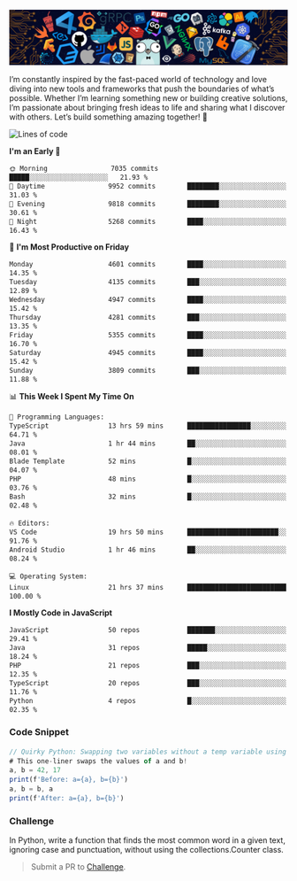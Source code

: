 ![](https://github.com/0x3EF8/0x3EF8/raw/main/images/header_.png)

I’m constantly inspired by the fast-paced world of technology and love diving into new tools and frameworks that push the boundaries of what’s possible. Whether I’m learning something new or building creative solutions, I’m passionate about bringing fresh ideas to life and sharing what I discover with others. Let’s build something amazing together! 🚀

<!--START_SECTION:header-->
![Lines of code](https://img.shields.io/badge/From%20Hello%20World%20I%27ve%20Written-23.1%20million%20lines%20of%20code-blue)

**I'm an Early 🐤** 

```text
🌞 Morning                7035 commits        █████░░░░░░░░░░░░░░░░░░░░   21.93 % 
🌆 Daytime                9952 commits        ████████░░░░░░░░░░░░░░░░░   31.03 % 
🌃 Evening                9818 commits        ████████░░░░░░░░░░░░░░░░░   30.61 % 
🌙 Night                  5268 commits        ████░░░░░░░░░░░░░░░░░░░░░   16.43 % 
```
📅 **I'm Most Productive on Friday** 

```text
Monday                   4601 commits        ████░░░░░░░░░░░░░░░░░░░░░   14.35 % 
Tuesday                  4135 commits        ███░░░░░░░░░░░░░░░░░░░░░░   12.89 % 
Wednesday                4947 commits        ████░░░░░░░░░░░░░░░░░░░░░   15.42 % 
Thursday                 4281 commits        ███░░░░░░░░░░░░░░░░░░░░░░   13.35 % 
Friday                   5355 commits        ████░░░░░░░░░░░░░░░░░░░░░   16.70 % 
Saturday                 4945 commits        ████░░░░░░░░░░░░░░░░░░░░░   15.42 % 
Sunday                   3809 commits        ███░░░░░░░░░░░░░░░░░░░░░░   11.88 % 
```


📊 **This Week I Spent My Time On** 

```text
💬 Programming Languages: 
TypeScript               13 hrs 59 mins      ████████████████░░░░░░░░░   64.71 % 
Java                     1 hr 44 mins        ██░░░░░░░░░░░░░░░░░░░░░░░   08.01 % 
Blade Template           52 mins             █░░░░░░░░░░░░░░░░░░░░░░░░   04.07 % 
PHP                      48 mins             █░░░░░░░░░░░░░░░░░░░░░░░░   03.76 % 
Bash                     32 mins             █░░░░░░░░░░░░░░░░░░░░░░░░   02.48 % 

🔥 Editors: 
VS Code                  19 hrs 50 mins      ███████████████████████░░   91.76 % 
Android Studio           1 hr 46 mins        ██░░░░░░░░░░░░░░░░░░░░░░░   08.24 % 

💻 Operating System: 
Linux                    21 hrs 37 mins      █████████████████████████   100.00 % 
```

**I Mostly Code in JavaScript** 

```text
JavaScript               50 repos            ███████░░░░░░░░░░░░░░░░░░   29.41 % 
Java                     31 repos            █████░░░░░░░░░░░░░░░░░░░░   18.24 % 
PHP                      21 repos            ███░░░░░░░░░░░░░░░░░░░░░░   12.35 % 
TypeScript               20 repos            ███░░░░░░░░░░░░░░░░░░░░░░   11.76 % 
Python                   4 repos             █░░░░░░░░░░░░░░░░░░░░░░░░   02.35 % 
```




<!--END_SECTION:header-->

<!--START_SECTION:footer-->
### Code Snippet
```js
// Quirky Python: Swapping two variables without a temp variable using tuple unpacking
# This one-liner swaps the values of a and b!
a, b = 42, 17
print(f'Before: a={a}, b={b}')
a, b = b, a
print(f'After: a={a}, b={b}')
```
### Challenge
In Python, write a function that finds the most common word in a given text, ignoring case and punctuation, without using the collections.Counter class.
<!--END_SECTION:footer-->
> Submit a PR to [Challenge](https://github.com/mrepol742/challenge/fork).
